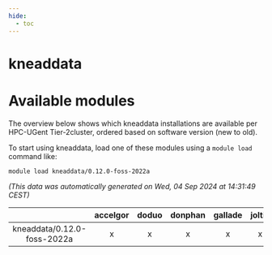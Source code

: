 ```yaml
---
hide:
  - toc
---
```


kneaddata
=========

# Available modules


The overview below shows which kneaddata installations are available per HPC-UGent Tier-2cluster, ordered based on software version (new to old).

To start using kneaddata, load one of these modules using a `module load` command like:

```shell
module load kneaddata/0.12.0-foss-2022a
```

*(This data was automatically generated on Wed, 04 Sep 2024 at 14:31:49 CEST)*  

| |accelgor|doduo|donphan|gallade|joltik|shinx|skitty|
| :---: | :---: | :---: | :---: | :---: | :---: | :---: | :---: |
|kneaddata/0.12.0-foss-2022a|x|x|x|x|x|-|x|
